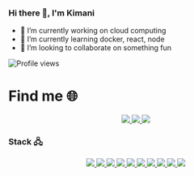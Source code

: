 ### Hi there 👋, I'm Kimani

- 🔭 I’m currently working on cloud computing
- 🌱 I’m currently learning docker, react, node
- 👯 I’m looking to collaborate on something fun

![Profile views](https://gpvc.arturio.dev/hkimani)

# Find me 🌐

<p align ="center">
  <a href ="https://www.linkedin.com/in/hubert-kimani-49727a125/" role="LinkedIn">
  <img src="https://img.shields.io/badge/-LinkedIN-0A66C2?style=for-the-badge&logo=LinkedIn&logoColor=white"/>
  </a>
  <a href ="https://stackoverflow.com/users/12130316/kimanihuon" role="stackoverflow">
  <img src="https://img.shields.io/badge/Stack_Overflow-FE7A16?style=for-the-badge&logo=stack-overflow&logoColor=white"/>
  </a>
   <a href ="https://www.hackerrank.com/kimanihube" role="hackerrank">
  <img src="https://img.shields.io/badge/-Hackerrank-2EC866?style=for-the-badge&logo=HackerRank&logoColor=white"/>
  </a>
</p>

### Stack 🖧
<p align ="center">
  <a href ="#" role="JavaScript">
  <img src="https://img.shields.io/badge/JavaScript-F7DF1E?style=for-the-badge&logo=javascript&logoColor=black"/>
  </a>
  <a href ="#" role="TypeScript">
  <img src="https://img.shields.io/badge/TypeScript-007ACC?style=for-the-badge&logo=typescript&logoColor=white"/>
  </a>
  <a href ="#" role="Python">
  <img src="https://img.shields.io/badge/Python-FFD43B?style=for-the-badge&logo=python&logoColor=darkgreen"/>
  </a>
  <a href ="#" role="Postgres">
  <img src="https://img.shields.io/badge/PostgreSQL-316192?style=for-the-badge&logo=postgresql&logoColor=white"/>
  </a>
  <a href ="#" role="NodeJs">
  <img src="https://img.shields.io/badge/Node.js-339933?style=for-the-badge&logo=nodedotjs&logoColor=white"/>
  </a>
  <a href ="#" role="ExpressJs">
  <img src="https://img.shields.io/badge/Express.js-000000?style=for-the-badge&logo=express&logoColor=white"/>
  </a>
  <a href ="#" role="ReactJs">
  <img src="https://img.shields.io/badge/React-20232A?style=for-the-badge&logo=react&logoColor=61DAFB"/>
  </a>
  <a href ="#" role="VueJs">
  <img src="https://img.shields.io/badge/Vue.js-35495E?style=for-the-badge&logo=vuedotjs&logoColor=4FC08D"/>
  </a>
  <a href ="#" role="Docker">
  <img src="https://img.shields.io/badge/Docker-2CA5E0?style=for-the-badge&logo=docker&logoColor=white"/>
  </a>
  <a href ="#" role="GCP">
  <img src="https://img.shields.io/badge/Google_Cloud-4285F4?style=for-the-badge&logo=google-cloud&logoColor=white"/>
  </a>
</p>
<br />

<!--
**hkimani/hkimani** is a ✨ _special_ ✨ repository because its `README.md` (this file) appears on your GitHub profile.

Here are some ideas to get you started:

- 🔭 I’m currently working on ...
- 🌱 I’m currently learning ...
- 👯 I’m looking to collaborate on ...
- 🤔 I’m looking for help with ...
- 💬 Ask me about ...
- 📫 How to reach me: ...
- 😄 Pronouns: ...
- ⚡ Fun fact: ...
-->
